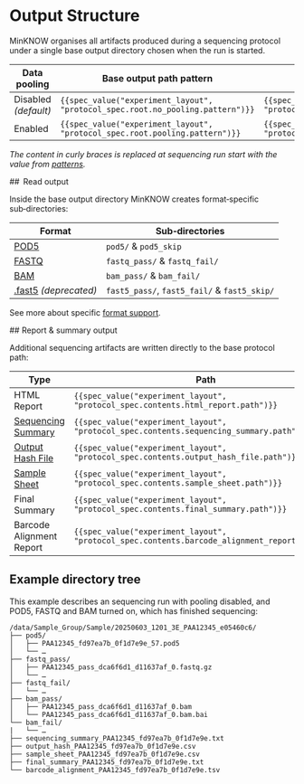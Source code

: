 Output Structure
================

MinKNOW organises all artifacts produced during a sequencing protocol under a single base output directory
chosen when the run is started.

Data pooling         | Base output path pattern | Example
-------------------- | ------------------------ | ----------------------
Disabled *(default)* | ``{{spec_value("experiment_layout", "protocol_spec.root.no_pooling.pattern")}}``          | ``{{spec_value("experiment_layout", "protocol_spec.root.no_pooling.example")}}``
Enabled              | ``{{spec_value("experiment_layout", "protocol_spec.root.pooling.pattern")}}`` | ``{{spec_value("experiment_layout", "protocol_spec.root.pooling.example")}}``

*The content in curly braces is replaced at sequencing run start with the value from [patterns](../patterns).*

##  Read output

Inside the base output directory MinKNOW creates format‑specific sub‑directories:


Format                             | Sub‑directories
---------------------------------- | -------------
[POD5](../../read_formats/pod5/)   | ``pod5/`` & ``pod5_skip``
[FASTQ](../../read_formats/fastq/) | ``fastq_pass/`` & ``fastq_fail/``
[BAM](../../read_formats/bam/)     | ``bam_pass/`` & ``bam_fail/``
[.fast5](../../read_formats/pod5/) *(deprecated)* | ``fast5_pass/``, ``fast5_fail/`` & ``fast5_skip/``

See more about specific [format support](../support).

## Report & summary output

Additional sequencing artifacts are written directly to the base protocol path:

Type | Path
---- | -----
HTML Report | ``{{spec_value("experiment_layout", "protocol_spec.contents.html_report.path")}}``
[Sequencing Summary](../../protocol_formats/sequencing_summary) | ``{{spec_value("experiment_layout", "protocol_spec.contents.sequencing_summary.path")}}``
[Output Hash File](../../protocol_formats/output_hash_file) | ``{{spec_value("experiment_layout", "protocol_spec.contents.output_hash_file.path")}}``
[Sample Sheet](../../protocol_formats/sample_sheet) | ``{{spec_value("experiment_layout", "protocol_spec.contents.sample_sheet.path")}}``
Final Summary | ``{{spec_value("experiment_layout", "protocol_spec.contents.final_summary.path")}}``
Barcode Alignment Report | ``{{spec_value("experiment_layout", "protocol_spec.contents.barcode_alignment_report.path")}}``

## Example directory tree

This example describes an sequencing run with pooling disabled, and POD5, FASTQ and BAM turned on, which has finished sequencing:

```
/data/Sample_Group/Sample/20250603_1201_3E_PAA12345_e05460c6/
├── pod5/
│   ├── PAA12345_fd97ea7b_0f1d7e9e_57.pod5
│   └── …
├── fastq_pass/
│   ├── PAA12345_pass_dca6f6d1_d11637af_0.fastq.gz
│   └── …
├── fastq_fail/
│   └── …
├── bam_pass/
│   ├── PAA12345_pass_dca6f6d1_d11637af_0.bam
│   └── PAA12345_pass_dca6f6d1_d11637af_0.bam.bai
└── bam_fail/
|   └── …
├── sequencing_summary_PAA12345_fd97ea7b_0f1d7e9e.txt
├── output_hash_PAA12345_fd97ea7b_0f1d7e9e.csv
├── sample_sheet_PAA12345_fd97ea7b_0f1d7e9e.csv
├── final_summary_PAA12345_fd97ea7b_0f1d7e9e.txt
└── barcode_alignment_PAA12345_fd97ea7b_0f1d7e9e.tsv
```

